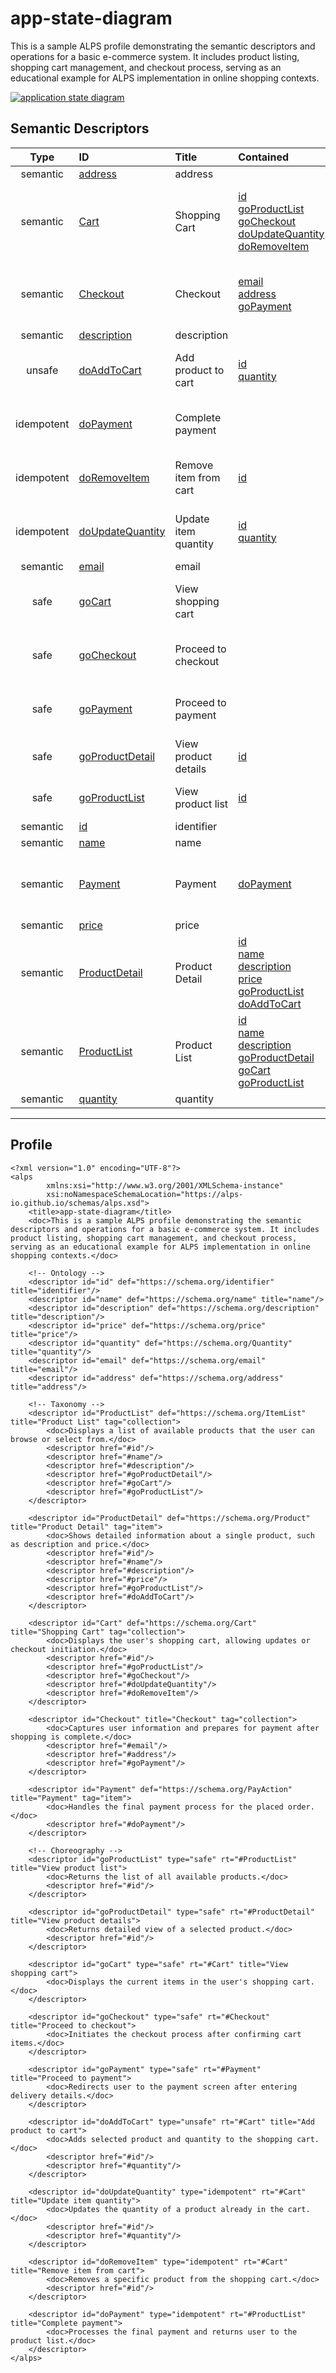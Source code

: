 # app-state-diagram

This is a sample ALPS profile demonstrating the semantic descriptors and operations for a basic e-commerce system. It includes product listing, shopping cart management, and checkout process, serving as an educational example for ALPS implementation in online shopping contexts.

<!-- Container for the ASDs -->

[<img src="profile.svg" alt="application state diagram">](profile.title.svg)




## Semantic Descriptors

| Type | ID | Title | Contained | Extra Info |
| :--: | :-- | :---- | :-- | :-- |
| semantic | <a id="address"></a>[address](#address) | <span style="white-space: normal;">address</span> |  | <span style="white-space: normal;"><span class="meta-container"><span class="meta-item"><span class="meta-label">def:</span><span class="meta-tag def-tag"><a href="https://schema.org/address" target="_blank">schema.org/address</a></span></span></span></span> |
| semantic | <a id="Cart"></a>[Cart](#Cart) | <span style="white-space: normal;">Shopping Cart</span> | <span class="type-indicator-small semantic" title="Semantic"></span><a href="#id">id</a><br><span class="type-indicator-small safe" title="Safe"></span><a href="#goProductList">goProductList</a><br><span class="type-indicator-small safe" title="Safe"></span><a href="#goCheckout">goCheckout</a><br><span class="type-indicator-small idempotent" title="Idempotent"></span><a href="#doUpdateQuantity">doUpdateQuantity</a><br><span class="type-indicator-small idempotent" title="Idempotent"></span><a href="#doRemoveItem">doRemoveItem</a> | <span style="white-space: normal;"><span class="meta-container"><span class="meta-item"><span class="meta-label">def:</span><span class="meta-tag def-tag"><a href="https://schema.org/Cart" target="_blank">schema.org/Cart</a></span></span><br><span class="meta-item"><span class="meta-label">tag:</span><span class="meta-values"><span class="meta-tag tag-tag"><a href="#tag-collection">collection</a></span></span></span><br><span class="meta-item"><span class="meta-label">doc:</span><span class="meta-tag doc-tag">Displays the user&#039;s shopping cart, allowing updates or checkout initiation.</span></span></span></span> |
| semantic | <a id="Checkout"></a>[Checkout](#Checkout) | <span style="white-space: normal;">Checkout</span> | <span class="type-indicator-small semantic" title="Semantic"></span><a href="#email">email</a><br><span class="type-indicator-small semantic" title="Semantic"></span><a href="#address">address</a><br><span class="type-indicator-small safe" title="Safe"></span><a href="#goPayment">goPayment</a> | <span style="white-space: normal;"><span class="meta-container"><span class="meta-item"><span class="meta-label">tag:</span><span class="meta-values"><span class="meta-tag tag-tag"><a href="#tag-collection">collection</a></span></span></span><br><span class="meta-item"><span class="meta-label">doc:</span><span class="meta-tag doc-tag">Captures user information and prepares for payment after shopping is complete.</span></span></span></span> |
| semantic | <a id="description"></a>[description](#description) | <span style="white-space: normal;">description</span> |  | <span style="white-space: normal;"><span class="meta-container"><span class="meta-item"><span class="meta-label">def:</span><span class="meta-tag def-tag"><a href="https://schema.org/description" target="_blank">schema.org/description</a></span></span></span></span> |
| unsafe | <a id="doAddToCart"></a>[doAddToCart](#doAddToCart) | <span style="white-space: normal;">Add product to cart</span> | <span class="type-indicator-small semantic" title="Semantic"></span><a href="#id">id</a><br><span class="type-indicator-small semantic" title="Semantic"></span><a href="#quantity">quantity</a> | <span style="white-space: normal;"><span class="meta-container"><span class="meta-item"><span class="meta-label">rt:</span><span class="meta-tag rt-tag"><a href="#Cart">Cart</a></span></span><br><span class="meta-item"><span class="meta-label">doc:</span><span class="meta-tag doc-tag">Adds selected product and quantity to the shopping cart.</span></span></span></span> |
| idempotent | <a id="doPayment"></a>[doPayment](#doPayment) | <span style="white-space: normal;">Complete payment</span> |  | <span style="white-space: normal;"><span class="meta-container"><span class="meta-item"><span class="meta-label">rt:</span><span class="meta-tag rt-tag"><a href="#ProductList">ProductList</a></span></span><br><span class="meta-item"><span class="meta-label">doc:</span><span class="meta-tag doc-tag">Processes the final payment and returns user to the product list.</span></span></span></span> |
| idempotent | <a id="doRemoveItem"></a>[doRemoveItem](#doRemoveItem) | <span style="white-space: normal;">Remove item from cart</span> | <span class="type-indicator-small semantic" title="Semantic"></span><a href="#id">id</a> | <span style="white-space: normal;"><span class="meta-container"><span class="meta-item"><span class="meta-label">rt:</span><span class="meta-tag rt-tag"><a href="#Cart">Cart</a></span></span><br><span class="meta-item"><span class="meta-label">doc:</span><span class="meta-tag doc-tag">Removes a specific product from the shopping cart.</span></span></span></span> |
| idempotent | <a id="doUpdateQuantity"></a>[doUpdateQuantity](#doUpdateQuantity) | <span style="white-space: normal;">Update item quantity</span> | <span class="type-indicator-small semantic" title="Semantic"></span><a href="#id">id</a><br><span class="type-indicator-small semantic" title="Semantic"></span><a href="#quantity">quantity</a> | <span style="white-space: normal;"><span class="meta-container"><span class="meta-item"><span class="meta-label">rt:</span><span class="meta-tag rt-tag"><a href="#Cart">Cart</a></span></span><br><span class="meta-item"><span class="meta-label">doc:</span><span class="meta-tag doc-tag">Updates the quantity of a product already in the cart.</span></span></span></span> |
| semantic | <a id="email"></a>[email](#email) | <span style="white-space: normal;">email</span> |  | <span style="white-space: normal;"><span class="meta-container"><span class="meta-item"><span class="meta-label">def:</span><span class="meta-tag def-tag"><a href="https://schema.org/email" target="_blank">schema.org/email</a></span></span></span></span> |
| safe | <a id="goCart"></a>[goCart](#goCart) | <span style="white-space: normal;">View shopping cart</span> |  | <span style="white-space: normal;"><span class="meta-container"><span class="meta-item"><span class="meta-label">rt:</span><span class="meta-tag rt-tag"><a href="#Cart">Cart</a></span></span><br><span class="meta-item"><span class="meta-label">doc:</span><span class="meta-tag doc-tag">Displays the current items in the user&#039;s shopping cart.</span></span></span></span> |
| safe | <a id="goCheckout"></a>[goCheckout](#goCheckout) | <span style="white-space: normal;">Proceed to checkout</span> |  | <span style="white-space: normal;"><span class="meta-container"><span class="meta-item"><span class="meta-label">rt:</span><span class="meta-tag rt-tag"><a href="#Checkout">Checkout</a></span></span><br><span class="meta-item"><span class="meta-label">doc:</span><span class="meta-tag doc-tag">Initiates the checkout process after confirming cart items.</span></span></span></span> |
| safe | <a id="goPayment"></a>[goPayment](#goPayment) | <span style="white-space: normal;">Proceed to payment</span> |  | <span style="white-space: normal;"><span class="meta-container"><span class="meta-item"><span class="meta-label">rt:</span><span class="meta-tag rt-tag"><a href="#Payment">Payment</a></span></span><br><span class="meta-item"><span class="meta-label">doc:</span><span class="meta-tag doc-tag">Redirects user to the payment screen after entering delivery details.</span></span></span></span> |
| safe | <a id="goProductDetail"></a>[goProductDetail](#goProductDetail) | <span style="white-space: normal;">View product details</span> | <span class="type-indicator-small semantic" title="Semantic"></span><a href="#id">id</a> | <span style="white-space: normal;"><span class="meta-container"><span class="meta-item"><span class="meta-label">rt:</span><span class="meta-tag rt-tag"><a href="#ProductDetail">ProductDetail</a></span></span><br><span class="meta-item"><span class="meta-label">doc:</span><span class="meta-tag doc-tag">Returns detailed view of a selected product.</span></span></span></span> |
| safe | <a id="goProductList"></a>[goProductList](#goProductList) | <span style="white-space: normal;">View product list</span> | <span class="type-indicator-small semantic" title="Semantic"></span><a href="#id">id</a> | <span style="white-space: normal;"><span class="meta-container"><span class="meta-item"><span class="meta-label">rt:</span><span class="meta-tag rt-tag"><a href="#ProductList">ProductList</a></span></span><br><span class="meta-item"><span class="meta-label">doc:</span><span class="meta-tag doc-tag">Returns the list of all available products.</span></span></span></span> |
| semantic | <a id="id"></a>[id](#id) | <span style="white-space: normal;">identifier</span> |  | <span style="white-space: normal;"><span class="meta-container"><span class="meta-item"><span class="meta-label">def:</span><span class="meta-tag def-tag"><a href="https://schema.org/identifier" target="_blank">schema.org/identifier</a></span></span></span></span> |
| semantic | <a id="name"></a>[name](#name) | <span style="white-space: normal;">name</span> |  | <span style="white-space: normal;"><span class="meta-container"><span class="meta-item"><span class="meta-label">def:</span><span class="meta-tag def-tag"><a href="https://schema.org/name" target="_blank">schema.org/name</a></span></span></span></span> |
| semantic | <a id="Payment"></a>[Payment](#Payment) | <span style="white-space: normal;">Payment</span> | <span class="type-indicator-small idempotent" title="Idempotent"></span><a href="#doPayment">doPayment</a> | <span style="white-space: normal;"><span class="meta-container"><span class="meta-item"><span class="meta-label">def:</span><span class="meta-tag def-tag"><a href="https://schema.org/PayAction" target="_blank">schema.org/PayAction</a></span></span><br><span class="meta-item"><span class="meta-label">tag:</span><span class="meta-values"><span class="meta-tag tag-tag"><a href="#tag-item">item</a></span></span></span><br><span class="meta-item"><span class="meta-label">doc:</span><span class="meta-tag doc-tag">Handles the final payment process for the placed order.</span></span></span></span> |
| semantic | <a id="price"></a>[price](#price) | <span style="white-space: normal;">price</span> |  | <span style="white-space: normal;"><span class="meta-container"><span class="meta-item"><span class="meta-label">def:</span><span class="meta-tag def-tag"><a href="https://schema.org/price" target="_blank">schema.org/price</a></span></span></span></span> |
| semantic | <a id="ProductDetail"></a>[ProductDetail](#ProductDetail) | <span style="white-space: normal;">Product Detail</span> | <span class="type-indicator-small semantic" title="Semantic"></span><a href="#id">id</a><br><span class="type-indicator-small semantic" title="Semantic"></span><a href="#name">name</a><br><span class="type-indicator-small semantic" title="Semantic"></span><a href="#description">description</a><br><span class="type-indicator-small semantic" title="Semantic"></span><a href="#price">price</a><br><span class="type-indicator-small safe" title="Safe"></span><a href="#goProductList">goProductList</a><br><span class="type-indicator-small unsafe" title="Unsafe"></span><a href="#doAddToCart">doAddToCart</a> | <span style="white-space: normal;"><span class="meta-container"><span class="meta-item"><span class="meta-label">def:</span><span class="meta-tag def-tag"><a href="https://schema.org/Product" target="_blank">schema.org/Product</a></span></span><br><span class="meta-item"><span class="meta-label">tag:</span><span class="meta-values"><span class="meta-tag tag-tag"><a href="#tag-item">item</a></span></span></span><br><span class="meta-item"><span class="meta-label">doc:</span><span class="meta-tag doc-tag">Shows detailed information about a single product, such as description and price.</span></span></span></span> |
| semantic | <a id="ProductList"></a>[ProductList](#ProductList) | <span style="white-space: normal;">Product List</span> | <span class="type-indicator-small semantic" title="Semantic"></span><a href="#id">id</a><br><span class="type-indicator-small semantic" title="Semantic"></span><a href="#name">name</a><br><span class="type-indicator-small semantic" title="Semantic"></span><a href="#description">description</a><br><span class="type-indicator-small safe" title="Safe"></span><a href="#goProductDetail">goProductDetail</a><br><span class="type-indicator-small safe" title="Safe"></span><a href="#goCart">goCart</a><br><span class="type-indicator-small safe" title="Safe"></span><a href="#goProductList">goProductList</a> | <span style="white-space: normal;"><span class="meta-container"><span class="meta-item"><span class="meta-label">def:</span><span class="meta-tag def-tag"><a href="https://schema.org/ItemList" target="_blank">schema.org/ItemList</a></span></span><br><span class="meta-item"><span class="meta-label">tag:</span><span class="meta-values"><span class="meta-tag tag-tag"><a href="#tag-collection">collection</a></span></span></span><br><span class="meta-item"><span class="meta-label">doc:</span><span class="meta-tag doc-tag">Displays a list of available products that the user can browse or select from.</span></span></span></span> |
| semantic | <a id="quantity"></a>[quantity](#quantity) | <span style="white-space: normal;">quantity</span> |  | <span style="white-space: normal;"><span class="meta-container"><span class="meta-item"><span class="meta-label">def:</span><span class="meta-tag def-tag"><a href="https://schema.org/Quantity" target="_blank">schema.org/Quantity</a></span></span></span></span> |




---

## Profile
<pre><code>&lt;?xml version=&quot;1.0&quot; encoding=&quot;UTF-8&quot;?&gt;
&lt;alps
        xmlns:xsi=&quot;http://www.w3.org/2001/XMLSchema-instance&quot;
        xsi:noNamespaceSchemaLocation=&quot;https://alps-io.github.io/schemas/alps.xsd&quot;&gt;
    &lt;title&gt;app-state-diagram&lt;/title&gt;
    &lt;doc&gt;This is a sample ALPS profile demonstrating the semantic descriptors and operations for a basic e-commerce system. It includes product listing, shopping cart management, and checkout process, serving as an educational example for ALPS implementation in online shopping contexts.&lt;/doc&gt;

    &lt;!-- Ontology --&gt;
    &lt;descriptor id=&quot;id&quot; def=&quot;https://schema.org/identifier&quot; title=&quot;identifier&quot;/&gt;
    &lt;descriptor id=&quot;name&quot; def=&quot;https://schema.org/name&quot; title=&quot;name&quot;/&gt;
    &lt;descriptor id=&quot;description&quot; def=&quot;https://schema.org/description&quot; title=&quot;description&quot;/&gt;
    &lt;descriptor id=&quot;price&quot; def=&quot;https://schema.org/price&quot; title=&quot;price&quot;/&gt;
    &lt;descriptor id=&quot;quantity&quot; def=&quot;https://schema.org/Quantity&quot; title=&quot;quantity&quot;/&gt;
    &lt;descriptor id=&quot;email&quot; def=&quot;https://schema.org/email&quot; title=&quot;email&quot;/&gt;
    &lt;descriptor id=&quot;address&quot; def=&quot;https://schema.org/address&quot; title=&quot;address&quot;/&gt;

    &lt;!-- Taxonomy --&gt;
    &lt;descriptor id=&quot;ProductList&quot; def=&quot;https://schema.org/ItemList&quot; title=&quot;Product List&quot; tag=&quot;collection&quot;&gt;
        &lt;doc&gt;Displays a list of available products that the user can browse or select from.&lt;/doc&gt;
        &lt;descriptor href=&quot;#id&quot;/&gt;
        &lt;descriptor href=&quot;#name&quot;/&gt;
        &lt;descriptor href=&quot;#description&quot;/&gt;
        &lt;descriptor href=&quot;#goProductDetail&quot;/&gt;
        &lt;descriptor href=&quot;#goCart&quot;/&gt;
        &lt;descriptor href=&quot;#goProductList&quot;/&gt;
    &lt;/descriptor&gt;

    &lt;descriptor id=&quot;ProductDetail&quot; def=&quot;https://schema.org/Product&quot; title=&quot;Product Detail&quot; tag=&quot;item&quot;&gt;
        &lt;doc&gt;Shows detailed information about a single product, such as description and price.&lt;/doc&gt;
        &lt;descriptor href=&quot;#id&quot;/&gt;
        &lt;descriptor href=&quot;#name&quot;/&gt;
        &lt;descriptor href=&quot;#description&quot;/&gt;
        &lt;descriptor href=&quot;#price&quot;/&gt;
        &lt;descriptor href=&quot;#goProductList&quot;/&gt;
        &lt;descriptor href=&quot;#doAddToCart&quot;/&gt;
    &lt;/descriptor&gt;

    &lt;descriptor id=&quot;Cart&quot; def=&quot;https://schema.org/Cart&quot; title=&quot;Shopping Cart&quot; tag=&quot;collection&quot;&gt;
        &lt;doc&gt;Displays the user&#039;s shopping cart, allowing updates or checkout initiation.&lt;/doc&gt;
        &lt;descriptor href=&quot;#id&quot;/&gt;
        &lt;descriptor href=&quot;#goProductList&quot;/&gt;
        &lt;descriptor href=&quot;#goCheckout&quot;/&gt;
        &lt;descriptor href=&quot;#doUpdateQuantity&quot;/&gt;
        &lt;descriptor href=&quot;#doRemoveItem&quot;/&gt;
    &lt;/descriptor&gt;

    &lt;descriptor id=&quot;Checkout&quot; title=&quot;Checkout&quot; tag=&quot;collection&quot;&gt;
        &lt;doc&gt;Captures user information and prepares for payment after shopping is complete.&lt;/doc&gt;
        &lt;descriptor href=&quot;#email&quot;/&gt;
        &lt;descriptor href=&quot;#address&quot;/&gt;
        &lt;descriptor href=&quot;#goPayment&quot;/&gt;
    &lt;/descriptor&gt;

    &lt;descriptor id=&quot;Payment&quot; def=&quot;https://schema.org/PayAction&quot; title=&quot;Payment&quot; tag=&quot;item&quot;&gt;
        &lt;doc&gt;Handles the final payment process for the placed order.&lt;/doc&gt;
        &lt;descriptor href=&quot;#doPayment&quot;/&gt;
    &lt;/descriptor&gt;

    &lt;!-- Choreography --&gt;
    &lt;descriptor id=&quot;goProductList&quot; type=&quot;safe&quot; rt=&quot;#ProductList&quot; title=&quot;View product list&quot;&gt;
        &lt;doc&gt;Returns the list of all available products.&lt;/doc&gt;
        &lt;descriptor href=&quot;#id&quot;/&gt;
    &lt;/descriptor&gt;

    &lt;descriptor id=&quot;goProductDetail&quot; type=&quot;safe&quot; rt=&quot;#ProductDetail&quot; title=&quot;View product details&quot;&gt;
        &lt;doc&gt;Returns detailed view of a selected product.&lt;/doc&gt;
        &lt;descriptor href=&quot;#id&quot;/&gt;
    &lt;/descriptor&gt;

    &lt;descriptor id=&quot;goCart&quot; type=&quot;safe&quot; rt=&quot;#Cart&quot; title=&quot;View shopping cart&quot;&gt;
        &lt;doc&gt;Displays the current items in the user&#039;s shopping cart.&lt;/doc&gt;
    &lt;/descriptor&gt;

    &lt;descriptor id=&quot;goCheckout&quot; type=&quot;safe&quot; rt=&quot;#Checkout&quot; title=&quot;Proceed to checkout&quot;&gt;
        &lt;doc&gt;Initiates the checkout process after confirming cart items.&lt;/doc&gt;
    &lt;/descriptor&gt;

    &lt;descriptor id=&quot;goPayment&quot; type=&quot;safe&quot; rt=&quot;#Payment&quot; title=&quot;Proceed to payment&quot;&gt;
        &lt;doc&gt;Redirects user to the payment screen after entering delivery details.&lt;/doc&gt;
    &lt;/descriptor&gt;

    &lt;descriptor id=&quot;doAddToCart&quot; type=&quot;unsafe&quot; rt=&quot;#Cart&quot; title=&quot;Add product to cart&quot;&gt;
        &lt;doc&gt;Adds selected product and quantity to the shopping cart.&lt;/doc&gt;
        &lt;descriptor href=&quot;#id&quot;/&gt;
        &lt;descriptor href=&quot;#quantity&quot;/&gt;
    &lt;/descriptor&gt;

    &lt;descriptor id=&quot;doUpdateQuantity&quot; type=&quot;idempotent&quot; rt=&quot;#Cart&quot; title=&quot;Update item quantity&quot;&gt;
        &lt;doc&gt;Updates the quantity of a product already in the cart.&lt;/doc&gt;
        &lt;descriptor href=&quot;#id&quot;/&gt;
        &lt;descriptor href=&quot;#quantity&quot;/&gt;
    &lt;/descriptor&gt;

    &lt;descriptor id=&quot;doRemoveItem&quot; type=&quot;idempotent&quot; rt=&quot;#Cart&quot; title=&quot;Remove item from cart&quot;&gt;
        &lt;doc&gt;Removes a specific product from the shopping cart.&lt;/doc&gt;
        &lt;descriptor href=&quot;#id&quot;/&gt;
    &lt;/descriptor&gt;

    &lt;descriptor id=&quot;doPayment&quot; type=&quot;idempotent&quot; rt=&quot;#ProductList&quot; title=&quot;Complete payment&quot;&gt;
        &lt;doc&gt;Processes the final payment and returns user to the product list.&lt;/doc&gt;
    &lt;/descriptor&gt;
&lt;/alps&gt;
</code></pre>